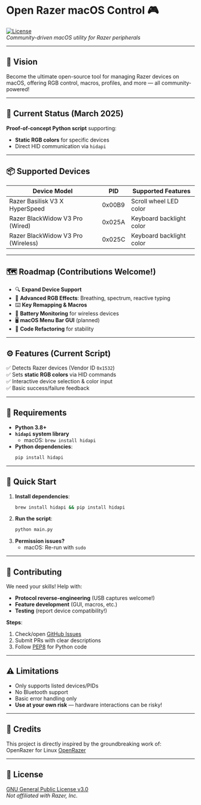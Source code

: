 # Open Razer macOS Control 🎮

[![License](https://img.shields.io/badge/License-GPLv3-blue.svg)](LICENSE)  
*Community-driven macOS utility for Razer peripherals*

---

## 🌟 Vision  
Become the ultimate open-source tool for managing Razer devices on macOS, offering RGB control, macros, profiles, and more — all community-powered!  

---

## 🚧 Current Status (March 2025)  
**Proof-of-concept Python script** supporting:  
- **Static RGB colors** for specific devices  
- Direct HID communication via `hidapi`  

---

## 📦 Supported Devices  
| Device Model               | PID      | Supported Features          |
|----------------------------|----------|-----------------------------|
| Razer Basilisk V3 X HyperSpeed | 0x00B9 | Scroll wheel LED color      |
| Razer BlackWidow V3 Pro (Wired) | 0x025A | Keyboard backlight color    |
| Razer BlackWidow V3 Pro (Wireless) | 0x025C | Keyboard backlight color    |

---

## 🗺️ Roadmap (Contributions Welcome!)  
- 🔍 **Expand Device Support**
- 🎨 **Advanced RGB Effects**: Breathing, spectrum, reactive typing  
- ⌨️ **Key Remapping & Macros**  
- 🔋 **Battery Monitoring** for wireless devices  
- 🖥️ **macOS Menu Bar GUI** (planned)  
- 🐍 **Code Refactoring** for stability  

---

## ⚙️ Features (Current Script)  
✅ Detects Razer devices (Vendor ID `0x1532`)  
✅ Sets **static RGB colors** via HID commands  
✅ Interactive device selection & color input  
✅ Basic success/failure feedback  

---

## 🔧 Requirements  
- **Python 3.8+**  
- **`hidapi` system library**  
  - macOS: `brew install hidapi`  
- **Python dependencies**:  
  ```bash
  pip install hidapi
  ```

---

## 🚀 Quick Start  
1. **Install dependencies**:  
   ```bash
   brew install hidapi && pip install hidapi
   ```
2. **Run the script**:  
   ```bash
   python main.py
   ```
3. **Permission issues?**  
   - macOS: Re-run with `sudo`  

---

## 🤝 Contributing  
We need your skills! Help with:  
- **Protocol reverse-engineering** (USB captures welcome!)  
- **Feature development** (GUI, macros, etc.)  
- **Testing** (report device compatibility!)  

**Steps**:  
1. Check/open [GitHub Issues](https://github.com/your-repo/issues)  
2. Submit PRs with clear descriptions  
3. Follow [PEP8](https://peps.python.org/pep-0008/) for Python code  

---

## ⚠️ Limitations  
- Only supports listed devices/PIDs  
- No Bluetooth support  
- Basic error handling only  
- **Use at your own risk** — hardware interactions can be risky!  

---

## 🐧 Credits 

This project is directly inspired  by the groundbreaking work of:   
OpenRazer for Linux
[OpenRazer](https://github.com/openrazer/openrazer)

---

## 📜 License  
[GNU General Public License v3.0](LICENSE)  
*Not affiliated with Razer, Inc.*  
